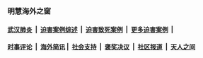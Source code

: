 
### 明慧海外之窗

####  [武汉肺炎](indexes/365.md?t=04202101) &nbsp;|&nbsp;  [迫害案例综述](indexes/328.md?t=04202101) &nbsp;|&nbsp; [迫害致死案例](indexes/277.md?t=04202101)  &nbsp;|&nbsp; [更多迫害案例](indexes/81.md?t=04202101)  &nbsp;|&nbsp; 
####  [时事评论](indexes/19.md?t=04202101) &nbsp;|&nbsp; [海外简讯](indexes/245.md?t=04202101)&nbsp;|&nbsp;  [社会支持](indexes/140.md?t=04202101) &nbsp;|&nbsp; [褒奖决议](indexes/282.md?t=04202101) &nbsp;|&nbsp; [社区报道](indexes/91.md?t=04202101)  &nbsp;|&nbsp; [天人之间](indexes/78.md?t=04202101) 

